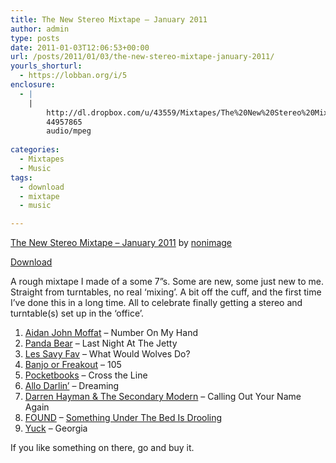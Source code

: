 ```yaml
---
title: The New Stereo Mixtape – January 2011
author: admin
type: posts
date: 2011-01-03T12:06:53+00:00
url: /posts/2011/01/03/the-new-stereo-mixtape-january-2011/
yourls_shorturl:
  - https://lobban.org/i/5
enclosure:
  - |
    |
        http://dl.dropbox.com/u/43559/Mixtapes/The%20New%20Stereo%20Mixtape%20-%20Jan%202011.mp3
        44957865
        audio/mpeg
        
categories:
  - Mixtapes
  - Music
tags:
  - download
  - mixtape
  - music

---
```

<span><a href="http://soundcloud.com/nonimage/the-new-stereo-mixtape-january-2011">The New Stereo Mixtape &#8211; January 2011</a> by <a href="http://soundcloud.com/nonimage">nonimage</a></span>

[Download][1]

A rough mixtape I made of a some 7”s. Some are new, some just new to me. Straight from turntables, no real ‘mixing’. A bit off the cuff, and the first time I’ve done this in a long time. All to celebrate finally getting a stereo and turntable(s) set up in the ‘office’.

  1. [Aidan John Moffat][2] &#8211; Number On My Hand
  2. [Panda Bear][3] &#8211; Last Night At The Jetty
  3. [Les Savy Fav][4] &#8211; What Would Wolves Do?
  4. [Banjo or Freakout][5] &#8211; 105
  5. [Pocketbooks][6] &#8211; Cross the Line
  6. [Allo Darlin’][7] &#8211; Dreaming
  7. [Darren Hayman & The Secondary Modern][8] &#8211; Calling Out Your Name Again
  8. [FOUND][9] &#8211; [Something Under The Bed Is Drooling][10]
  9. [Yuck][11] &#8211; Georgia

If you like something on there, go and buy it.

 [1]: http://dl.dropbox.com/u/43559/Mixtapes/The%20New%20Stereo%20Mixtape%20-%20Jan%202011.mp3
 [2]: http://www.aidanmoffat.co.uk/
 [3]: http://www.myspace.com/pandabear
 [4]: http://www.lessavyfav.com/
 [5]: http://banjoorfreakout.blogspot.com/
 [6]: http://www.pocketbooks.org.uk/
 [7]: http://allodarlin.com/
 [8]: http://www.hefnet.com/Secondary%20Modern.htm
 [9]: http://foundtheband.com/
 [10]: http://found.bandcamp.com/album/found-free-fri-05
 [11]: http://yuckband.blogspot.com/